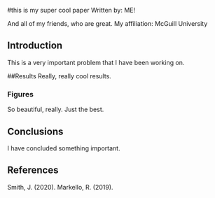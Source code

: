 #this is my super cool paper 
Written by: ME!

And all of my friends, who are great.
My affiliation: McGuill University

## Introduction

This is a very important problem that I have been working on.

##Results
Really, really cool results.

### Figures

So beautiful, really. Just the best.

## Conclusions

I have concluded something important.

## References

Smith, J. (2020).
Markello, R. (2019).

